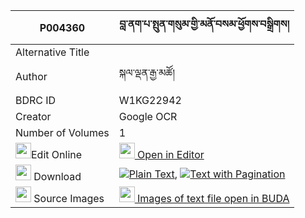 |P004360|བླ་ནག་པ་སྤུན་གསུམ་གྱི་མནོ་བསམ་ཕྱོགས་བསྒྲིགས། 
| --- | --- 
|Alternative Title |
|Author| སྐལ་ལྡན་རྒྱ་མཚོ།
|BDRC ID | W1KG22942
|Creator | Google OCR
|Number of Volumes| 1
|<img width="25" src="https://img.icons8.com/color/25/000000/edit-property.png">Edit Online| [<img width="25" src="https://avatars.githubusercontent.com/u/45091458?s=200&v=4"> Open in Editor](http://editor.openpecha.org/P004360)
|<img width="25" src="https://img.icons8.com/fluent/48/000000/download-2.png"/>  Download | [![](https://img.icons8.com/color/20/000000/txt.png)Plain Text](https://github.com/Openpecha/P004360/releases/download/v1/la_nakpa_pun_sum_gyi_nosam_cho_plain_P004360.zip), [![](https://img.icons8.com/color/20/000000/txt.png)Text with Pagination](https://github.com/Openpecha/P004360/releases/download/v1/la_nakpa_pun_sum_gyi_nosam_cho_pages_P004360.zip)
|<img width="25" src="https://img.icons8.com/plasticine/100/000000/pictures-folder.png"/>  Source Images | [<img width="25" src="https://library.bdrc.io/icons/BUDA-small.svg"> Images of text file open in BUDA](https://library.bdrc.io/show/bdr:W1KG22942)